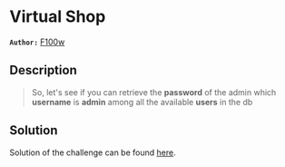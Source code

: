 # Virtual Shop
**`Author:`** [F100w]()
## Description
> So, let's see if you can retrieve the **password** of the admin which **username** is **admin** among all the available **users** in the db


## Solution
Solution of the challenge can be found [here](solution/).
